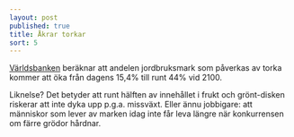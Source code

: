 ```yaml
---
layout: post
published: true
title: Åkrar torkar
sort: 5
---
```





[Världsbanken](http://www.worldbank.org/en/news/feature/2012/11/18/Climate-change-report-warns-dramatically-warmer-world-this-century) beräknar att andelen jordbruksmark som påverkas av torka kommer att öka från dagens 15,4% till runt 44% vid 2100. 

Liknelse? Det betyder att runt hälften av innehållet i frukt och grönt-disken riskerar att inte dyka upp p.g.a. missväxt. Eller ännu jobbigare: att människor som lever av marken idag inte får leva längre när konkurrensen om färre grödor hårdnar.
